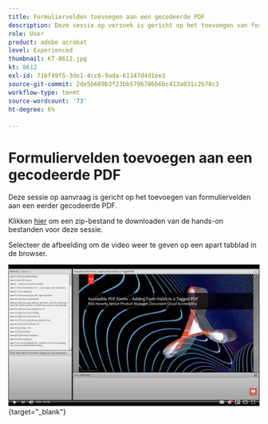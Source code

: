 ```yaml
---
title: Formuliervelden toevoegen aan een gecodeerde PDF
description: Deze sessie op verzoek is gericht op het toevoegen van formuliervelden aan een eerder gecodeerde PDF
role: User
product: adobe acrobat
level: Experienced
thumbnail: KT-8612.jpg
kt: 8612
exl-id: 71bf49f5-3de1-4cc6-9ada-61147d4d1ee3
source-git-commit: 2de5b609b3f23bb5796786b6bc413a831c2b78c3
workflow-type: tm+mt
source-wordcount: '73'
ht-degree: 6%

---
```


# Formuliervelden toevoegen aan een gecodeerde PDF

Deze sessie op aanvraag is gericht op het toevoegen van formuliervelden aan een eerder gecodeerde PDF.

Klikken [hier](../assets/accessibilitysession5.zip) om een zip-bestand te downloaden van de hands-on bestanden voor deze sessie.

Selecteer de afbeelding om de video weer te geven op een apart tabblad in de browser.

[![Video sessie 5](../assets/Accessibilitysession5_YT.png)](https://youtu.be/vaM9R-mt5Jo){target="_blank"}
